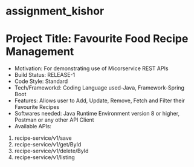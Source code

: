 # assignment_kishor
# Project Title: Favourite Food Recipe Management
* Motivation: For demonstrating use of Micorservice REST APIs
* Build Status: RELEASE-1
* Code Style: Standard
* Tech/Frameworkd: Coding Language used-Java, Framework-Spring Boot
* Features: Allows user to Add, Update, Remove, Fetch and Filter their Favourite Recipes
* Softwares needed: Java Runtime Environment version 8 or higher, Postman or any other API Client
* Available APIs: 
 1. recipe-service/v1/save
 2. recipe-service/v1/get/ById
 3. recipe-service/v1/delete/ById
 4. recipe-service/v1/listing
